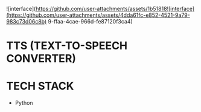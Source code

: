 ![interface](https://github.com/user-attachments/assets/1b51818![interface](https://github.com/user-attachments/assets/4dda61fc-e852-4521-9a79-983c73d06c8b)
9-ffaa-4cae-966d-fe87120f3ca4)
# TTS (TEXT-TO-SPEECH CONVERTER)

# TECH STACK
- Python


